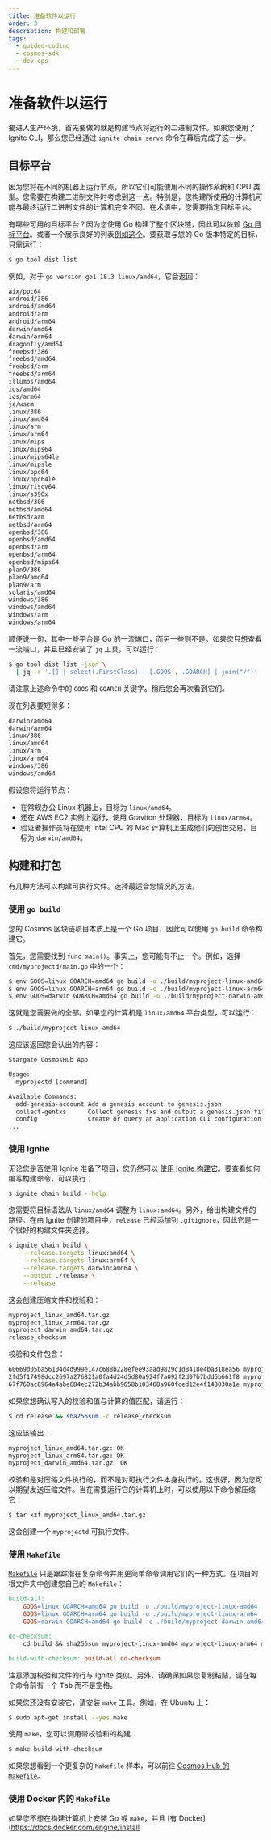 ```yaml
---
title: 准备软件以运行
order: 3
description: 构建和部署
tags:
  - guided-coding
  - cosmos-sdk
  - dev-ops
---
```


# 准备软件以运行

要进入生产环境，首先要做的就是构建节点将运行的二进制文件。如果您使用了 Ignite CLI，那么您已经通过 `ignite chain serve` 命令在幕后完成了这一步。

## 目标平台

因为您将在不同的机器上运行节点，所以它们可能使用不同的操作系统和 CPU 类型。您需要在构建二进制文件时考虑到这一点。特别是，您构建所使用的计算机可能与最终运行二进制文件的计算机完全不同。在术语中，您需要指定目标平台。

有哪些可用的目标平台？因为您使用 Go 构建了整个区块链，因此可以依赖 [Go 目标平台](https://go.dev/doc/install/source#environment)。或者一个展示良好的列表[例如这个](https://gist.github.com/asukakenji/f15ba7e588ac42795f421b48b8aede63)。要获取与您的 Go 版本特定的目标，只需运行：

```sh
$ go tool dist list
```

例如，对于 `go version go1.18.3 linux/amd64`，它会返回：

```txt
aix/ppc64
android/386
android/amd64
android/arm
android/arm64
darwin/amd64
darwin/arm64
dragonfly/amd64
freebsd/386
freebsd/amd64
freebsd/arm
freebsd/arm64
illumos/amd64
ios/amd64
ios/arm64
js/wasm
linux/386
linux/amd64
linux/arm
linux/arm64
linux/mips
linux/mips64
linux/mips64le
linux/mipsle
linux/ppc64
linux/ppc64le
linux/riscv64
linux/s390x
netbsd/386
netbsd/amd64
netbsd/arm
netbsd/arm64
openbsd/386
openbsd/amd64
openbsd/arm
openbsd/arm64
openbsd/mips64
plan9/386
plan9/amd64
plan9/arm
solaris/amd64
windows/386
windows/amd64
windows/arm
windows/arm64
```

顺便说一句，其中一些平台是 Go 的一流端口，而另一些则不是。如果您只想查看一流端口，并且已经安装了 `jq` 工具，可以运行：

```sh
$ go tool dist list -json \
  | jq -r '.[] | select(.FirstClass) | [.GOOS , .GOARCH] | join("/")'
```

<HighlightBox type="note">

请注意上述命令中的 `GOOS` 和 `GOARCH` 关键字。稍后您会再次看到它们。

</HighlightBox>

现在列表要短得多：

```txt
darwin/amd64
darwin/arm64
linux/386
linux/amd64
linux/arm
linux/arm64
windows/386
windows/amd64
```

假设您将运行节点：

* 在常规办公 Linux 机器上，目标为 `linux/amd64`。
* 还在 AWS EC2 实例上运行，使用 Graviton 处理器，目标为 `linux/arm64`。
* 验证者操作员将在使用 Intel CPU 的 Mac 计算机上生成他们的创世交易，目标为 `darwin/amd64`。

## 构建和打包

有几种方法可以构建可执行文件。选择最适合您情况的方法。

### 使用 `go build`

您的 Cosmos 区块链项目本质上是一个 Go 项目，因此可以使用 `go build` 命令构建它。

首先，您需要找到 `func main()`。事实上，您可能有不止一个。例如，选择 `cmd/myprojectd/main.go` 中的一个：

```sh
$ env GOOS=linux GOARCH=amd64 go build -o ./build/myproject-linux-amd64 ./cmd/myprojectd/main.go
$ env GOOS=linux GOARCH=arm64 go build -o ./build/myproject-linux-arm64 ./cmd/myprojectd/main.go
$ env GOOS=darwin GOARCH=amd64 go build -o ./build/myproject-darwin-amd64 ./cmd/myprojectd/main.go
```

这就是您需要做的全部。如果您的计算机是 `linux/amd64` 平台类型，可以运行：

```sh
$ ./build/myproject-linux-amd64
```

这应该返回您会认出的内容：

```txt
Stargate CosmosHub App

Usage:
  myprojectd [command]

Available Commands:
  add-genesis-account Add a genesis account to genesis.json
  collect-gentxs      Collect genesis txs and output a genesis.json file
  config              Create or query an application CLI configuration file
...
```

### 使用 Ignite

无论您是否使用 Ignite 准备了项目，您仍然可以 [使用 Ignite 构建它](https://docs.ignite.com/references/cli#ignite-chain-build)。要查看如何编写构建命令，可以执行：

```sh
$ ignite chain build --help
```

您需要将目标语法从 `linux/amd64` 调整为 `linux:amd64`。另外，给出构建文件的路径。在由 Ignite 创建的项目中，`release` 已经添加到 `.gitignore`，因此它是一个很好的构建文件夹选择。

```sh
$ ignite chain build \
    --release.targets linux:amd64 \
    --release.targets linux:arm64 \
    --release.targets darwin:amd64 \
    --output ./release \
    --release
```

这会创建压缩文件和校验和：

```txt
myproject_linux_amd64.tar.gz
myproject_linux_arm64.tar.gz
myproject_darwin_amd64.tar.gz
release_checksum
```

校验和文件包含：

```txt
60669d05ba56104d4d999e147c688b228efee93aad9829c1d8418e4ba318ea56 myproject_linux_amd64.tar.gz
2fd5f17498dcc2697a276821a0fa4d24d5d80a924f7a092f2d07b7bdd6b661f8 myproject_linux_arm64.tar.gz
67f760ac8964a4abe684ec272b34abb9658b103468a960fced12e4f148030a1e myproject_darwin_arm64.tar.gz
```

如果您想确认写入的校验和值与计算的值匹配，请运行：

```sh
$ cd release && sha256sum -c release_checksum
```

这应该输出：

```txt
myproject_linux_amd64.tar.gz: OK
myproject_linux_arm64.tar.gz: OK
myproject_darwin_amd64.tar.gz: OK
```

校验和是对压缩文件执行的，而不是对可执行文件本身执行的。这很好，因为您可以期望发送压缩文件。当在需要运行它的计算机上时，可以使用以下命令解压缩它：

```sh
$ tar xzf myproject_linux_amd64.tar.gz
```

这会创建一个 `myprojectd` 可执行文件。

### 使用 `Makefile`

[`Makefile`](https://tutorialedge.net/golang/makefiles-for-go-developers/) 只是跟踪潜在复杂命令并用更简单命令调用它们的一种方式。在项目的根文件夹中创建您自己的 `Makefile`：

```makefile
build-all:
    GOOS=linux GOARCH=amd64 go build -o ./build/myproject-linux-amd64 ./cmd/myprojectd/main.go
    GOOS=linux GOARCH=arm64 go build -o ./build/myproject-linux-arm64 ./cmd/myprojectd/main.go
    GOOS=darwin GOARCH=amd64 go build -o ./build/myproject-darwin-amd64 ./cmd/myprojectd/main.go

do-checksum:
    cd build && sha256sum myproject-linux-amd64 myproject-linux-arm64 myproject-darwin-amd64 > myproject_checksum

build-with-checksum: build-all do-checksum
```

<HighlightBox type="note">

注意添加校验和文件的行与 Ignite 类似。另外，请确保如果您复制粘贴，请在每个命令前有一个 <kbd>Tab</kbd> 而不是空格。

</HighlightBox>

如果您还没有安装它，请安装 `make` 工具。例如，在 Ubuntu 上：

```sh
$ sudo apt-get install --yes make
```

使用 `make`，您可以调用带校验和的构建：

```sh
$ make build-with-checksum
```

如果您想看到一个更复杂的 `Makefile` 样本，可以前往 [Cosmos Hub 的 `Makefile`](https://github.com/cosmos/gaia/blob/main/Makefile)。

### 使用 Docker 内的 `Makefile`

如果您不想在构建计算机上安装 Go 或 `make`，并且 [有 Docker](https://docs.docker.com/engine/install